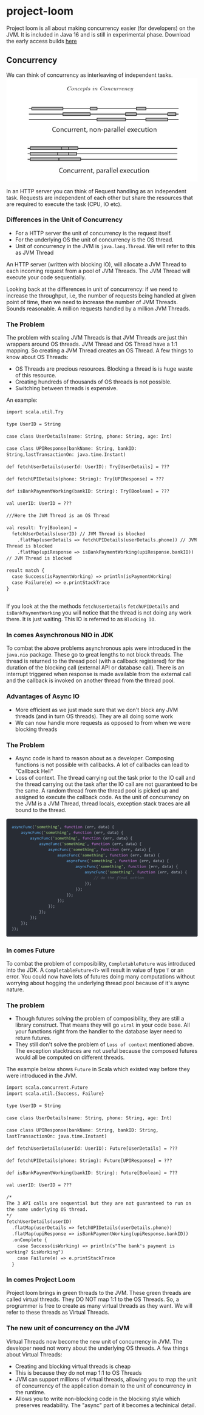 # project-loom

Project loom is all about making concurrency easier (for developers) on the JVM. It is included in Java 16 and is still in experimental phase. Download the early access builds [here](https://jdk.java.net/loom/)

## Concurrency

We can think of concurrency as interleaving of independent tasks. 
![concurrency](resources/concurrency_vs_parallelism.jpg)

In an HTTP server you can think of Request handling as an independent task. Requests are independent of each other but share the resources that are required to execute the task (CPU, IO etc). 
### Differences in the Unit of Concurrency
 - For a HTTP server the unit of concurrency is the request itself.
 - For the underlying OS the unit of concurrency is the OS thread.
 - Unit of concurrency in the JVM is `java.lang.Thread`. We will refer to this as JVM Thread

An HTTP server (written with blocking IO), will allocate a JVM Thread to each incoming request from a pool of JVM Threads. The JVM Thread will execute your code sequentially. 

Looking back at the differences in unit of concurrency: if we need to increase the throughput, i.e, the number of requests being handled at given point of time, then we need to increase the number of JVM Threads. Sounds reasonable. A million requests handled by a million JVM Threads.

### The Problem

The problem with scaling JVM Threads is that JVM Threads are just thin wrappers around OS threads. JVM Thread and OS Thread have a 1:1 mapping. So creating a JVM Thread creates an OS Thread. A few things to know about OS Threads:
- OS Threads are precious resources. Blocking a thread is is huge waste of this resource.
- Creating hundreds of thousands of OS threads is not possible.
- Switching between threads is expensive.

An example:

```
import scala.util.Try

type UserID = String

case class UserDetails(name: String, phone: String, age: Int)

case class UPIResponse(bankName: String, bankID: String,lastTransactionOn: java.time.Instant)

def fetchUserDetails(userId: UserID): Try[UserDetails] = ???

def fetchUPIDetails(phone: String): Try[UPIResponse] = ???

def isBankPaymentWorking(bankID: String): Try[Boolean] = ???

val userID: UserID = ???

///Here the JVM Thread is an OS Thread

val result: Try[Boolean] = 
  fetchUserDetails(userID) // JVM Thread is blocked
    .flatMap(userDetails => fetchUPIDetails(userDetails.phone)) // JVM Thread is blocked
    .flatMap(upiResponse => isBankPaymentWorking(upiResponse.bankID)) // JVM Thread is blocked

result match {
  case Success(isPaymentWorking) => println(isPaymentWorking)
  case Failure(e) => e.printStackTrace
}


```
If you look at the the methods `fetchUserDetails` `fetchUPIDetails` and `isBankPaymentWorking` you will notice that the thread is not doing any work there. It is just waiting. This IO is referred to as `Blocking IO`.


### In comes Asynchronous NIO in JDK
To combat the above problems asynchronous apis were introduced in the `java.nio` package. These go to great lengths to not block threads. The  thread is returned to the thread pool (with a callback registered) for the duration of the blocking call (external API or database call). There is an interrupt triggered when response is made available from the external call and the callback is invoked on another thread from the thread pool.

### Advantages of Async IO
 - More efficient as we just made sure that we don't block any JVM threads (and in turn OS threads). They are all doing some work
 - We can now handle more requests as opposed to from when we were blocking threads

 ### The Problem
  - Async code is hard to reason about as a developer. Composing functions is not possible with callbacks. A lot of callbacks can lead to "Callback Hell"
  - Loss of context. The thread carrying out the task prior to the IO call and the thread carrying out the task after the IO call are not guaranteed to be the same. A random thread from the thread pool is picked up and assigned to execute the callback code. As the unit of concurrency on the JVM is a JVM Thread, thread locals, exception stack traces are all bound to the thread.

![call back hell](resources/callback_hell.png)

### In comes Future
To combat the problem of composibility, `CompletableFuture` was introduced into the JDK. A `CompletableFuture<T>` will result in value of type `T` or an error. You could now have lots of futures doing many computations without worrying about hogging the underlying thread pool because of it's async nature.

### The problem
- Though futures solving the problem of composibility, they are still a library construct. That means they will go `viral` in your code base. All your functions right from the handler to the database layer need to return futures.
- They still don't solve the problem of `Loss of context` mentioned above. The exception stacktraces are not useful because the composed futures would all be computed on different threads.

The example below shows `Future` in Scala which existed way before they were introduced in the JVM.

```
import scala.concurrent.Future
import scala.util.{Success, Failure}

type UserID = String

case class UserDetails(name: String, phone: String, age: Int)

case class UPIResponse(bankName: String, bankID: String, lastTransactionOn: java.time.Instant)

def fetchUserDetails(userId: UserID): Future[UserDetails] = ???

def fetchUPIDetails(phone: String): Future[UPIResponse] = ???

def isBankPaymentWorking(bankID: String): Future[Boolean] = ???

val userID: UserID = ???

/*
The 3 API calls are sequential but they are not guaranteed to run on the same underlying OS thread.
*/
fetchUserDetails(userID)
  .flatMap(userDetails => fetchUPIDetails(userDetails.phone))
  .flatMap(upiResponse => isBankPaymentWorking(upiResponse.bankID))
  .onComplete {
    case Success(isWorking) => println(s"The bank's payment is working? $isWorking")
    case Failure(e) => e.printStackTrace
  }
```

### In comes Project Loom

Project loom brings in green threads to the JVM. These green threads are called virtual threads. They DO NOT map 1:1 to the OS Threads. So, a programmer is free to create as many virtual threads as they want. We will refer to these threads as Virtual Threads.

### The new unit of concurrency on the JVM
Virtual Threads now become the new unit of concurrency in JVM. The developer need not worry about the underlying OS threads. A few things about Virtual Threads:
- Creating and blocking virtual threads is cheap
- This is because they do not map 1:1 to OS Threads
- JVM can support millions of virtual threads, allowing you to map the unit of concurrency of the application domain to the unit of concurrency in the runtime.
- Allows you to write non-blocking code in the blocking style which preserves readability. The "async" part of it becomes a techinical detail.

